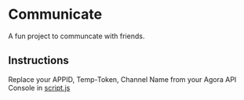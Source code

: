 # Communicate
A fun project to communcate with friends.

## Instructions

Replace your APPID, Temp-Token, Channel Name from your Agora API Console in [script.js](https://github.com/svkaizoku/Communicate/blob/main/DashBoard/src/main/webapp/scripts/script.js)

